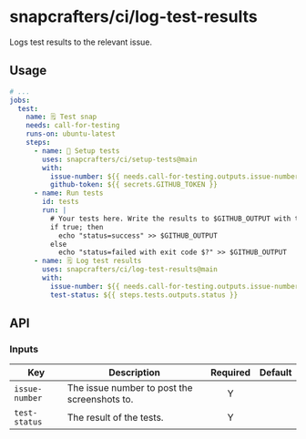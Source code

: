 # snapcrafters/ci/log-test-results

Logs test results to the relevant issue.

## Usage

```yaml
# ...
jobs:
  test:
    name: 🗒️ Test snap
    needs: call-for-testing
    runs-on: ubuntu-latest
    steps:
      - name: 💾 Setup tests
        uses: snapcrafters/ci/setup-tests@main
        with:
          issue-number: ${{ needs.call-for-testing.outputs.issue-number }}
          github-token: ${{ secrets.GITHUB_TOKEN }}
      - name: Run tests
        id: tests
        run: |
          # Your tests here. Write the results to $GITHUB_OUTPUT with the variable name status
          if true; then
            echo "status=success" >> $GITHUB_OUTPUT
          else
            echo "status=failed with exit code $?" >> $GITHUB_OUTPUT
      - name: 🗒️ Log test results
        uses: snapcrafters/ci/log-test-results@main
        with:
          issue-number: ${{ needs.call-for-testing.outputs.issue-number }}
          test-status: ${{ steps.tests.outputs.status }}

```

## API

### Inputs

| Key                      | Description                                  | Required | Default                       |
| ------------------------ | ---------------------------------------------| :------: | :---------------------------- |
| `issue-number`           | The issue number to post the screenshots to. |    Y     |                               |
| `test-status`            | The result of the tests.                     |    Y     |                               |
